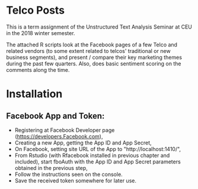 # Telco Posts

This is a term assignment of the Unstructured Text Analysis Seminar at CEU in the 2018 winter semester.

The attached R scripts look at the Facebook pages of a few Telco and related vendors (to some extent related to telcos' traditional or new business segments), and present / compare their key marketing themes during the past few quarters. Also, does basic sentiment scoring on the comments along the time.

# Installation

## Facebook App and Token:
- Registering at Facebook Developer page (https://developers.Facebook.com),
- Creating a new App, getting the App ID and App Secret,
- On Facebook, setting site URL of the App to "http://localhost:1410/",
- From Rstudio (with Rfacebook installed in previous chapter and included), start fboAuth with the App ID and App Secret parameters obtained in the previous step,
- Follow the instructions seen on the console. 
- Save the received token somewhere for later use.
